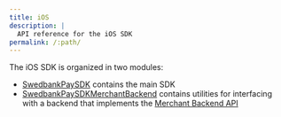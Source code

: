 ```yaml
---
title: iOS
description: |
  API reference for the iOS SDK
permalink: /:path/
---
```


The iOS SDK is organized in two modules:

*   [SwedbankPaySDK] contains the main SDK
*   [SwedbankPaySDKMerchantBackend] contains utilities for interfacing with a backend that implements the [Merchant Backend API][merchant-backend]

[SwedbankPaySDK]: SwedbankPaySDK/
[SwedbankPaySDKMerchantBackend]: SwedbankPaySDKMerchantBackend/
[merchant-backend]: ../../merchant-backend
